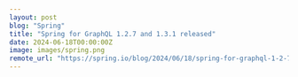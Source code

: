 ```yaml
---
layout: post
blog: "Spring"
title: "Spring for GraphQL 1.2.7 and 1.3.1 released"
date: 2024-06-18T00:00:00Z
image: images/spring.png
remote_url: "https://spring.io/blog/2024/06/18/spring-for-graphql-1-2-7-and-1-3-1-released"
---
```

